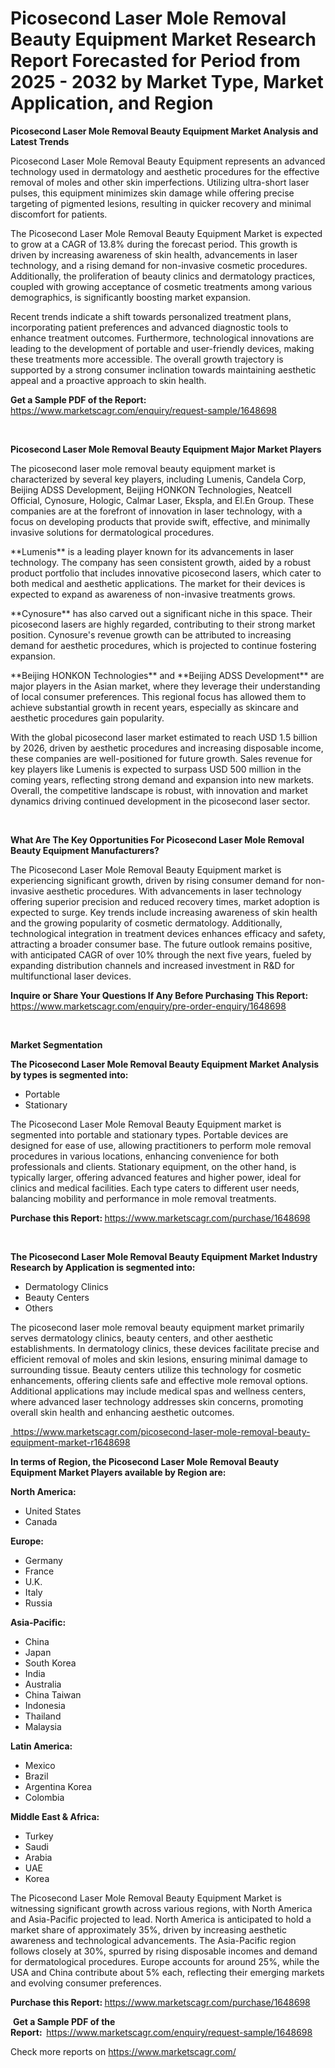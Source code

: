 <p><h1>Picosecond Laser Mole Removal Beauty Equipment Market Research Report Forecasted for Period from 2025 -  2032 by Market Type, Market Application, and Region</h1></p><p><strong>Picosecond Laser Mole Removal Beauty Equipment Market Analysis and Latest Trends</strong></p>
<p><p>Picosecond Laser Mole Removal Beauty Equipment represents an advanced technology used in dermatology and aesthetic procedures for the effective removal of moles and other skin imperfections. Utilizing ultra-short laser pulses, this equipment minimizes skin damage while offering precise targeting of pigmented lesions, resulting in quicker recovery and minimal discomfort for patients.</p><p>The Picosecond Laser Mole Removal Beauty Equipment Market is expected to grow at a CAGR of 13.8% during the forecast period. This growth is driven by increasing awareness of skin health, advancements in laser technology, and a rising demand for non-invasive cosmetic procedures. Additionally, the proliferation of beauty clinics and dermatology practices, coupled with growing acceptance of cosmetic treatments among various demographics, is significantly boosting market expansion.</p><p>Recent trends indicate a shift towards personalized treatment plans, incorporating patient preferences and advanced diagnostic tools to enhance treatment outcomes. Furthermore, technological innovations are leading to the development of portable and user-friendly devices, making these treatments more accessible. The overall growth trajectory is supported by a strong consumer inclination towards maintaining aesthetic appeal and a proactive approach to skin health.</p></p>
<p><strong>Get a Sample PDF of the Report:&nbsp;</strong> <a href="https://www.marketscagr.com/enquiry/request-sample/1648698?utm_campaign=2482&utm_medium=2&utm_source=Github&utm_content=ia&utm_term=26032025&utm_id=picosecond-laser-mole-removal-beauty-equipment">https://www.marketscagr.com/enquiry/request-sample/1648698</a></p>
<p>&nbsp;</p>
<p><strong>Picosecond Laser Mole Removal Beauty Equipment Major Market Players</strong></p>
<p><p>The picosecond laser mole removal beauty equipment market is characterized by several key players, including Lumenis, Candela Corp, Beijing ADSS Development, Beijing HONKON Technologies, Neatcell Official, Cynosure, Hologic, Calmar Laser, Ekspla, and El.En Group. These companies are at the forefront of innovation in laser technology, with a focus on developing products that provide swift, effective, and minimally invasive solutions for dermatological procedures.</p><p>**Lumenis** is a leading player known for its advancements in laser technology. The company has seen consistent growth, aided by a robust product portfolio that includes innovative picosecond lasers, which cater to both medical and aesthetic applications. The market for their devices is expected to expand as awareness of non-invasive treatments grows.</p><p>**Cynosure** has also carved out a significant niche in this space. Their picosecond lasers are highly regarded, contributing to their strong market position. Cynosure's revenue growth can be attributed to increasing demand for aesthetic procedures, which is projected to continue fostering expansion.</p><p>**Beijing HONKON Technologies** and **Beijing ADSS Development** are major players in the Asian market, where they leverage their understanding of local consumer preferences. This regional focus has allowed them to achieve substantial growth in recent years, especially as skincare and aesthetic procedures gain popularity.</p><p>With the global picosecond laser market estimated to reach USD 1.5 billion by 2026, driven by aesthetic procedures and increasing disposable income, these companies are well-positioned for future growth. Sales revenue for key players like Lumenis is expected to surpass USD 500 million in the coming years, reflecting strong demand and expansion into new markets. Overall, the competitive landscape is robust, with innovation and market dynamics driving continued development in the picosecond laser sector.</p></p>
<p>&nbsp;</p>
<p><strong>What Are The Key Opportunities For Picosecond Laser Mole Removal Beauty Equipment Manufacturers?</strong></p>
<p><p>The Picosecond Laser Mole Removal Beauty Equipment market is experiencing significant growth, driven by rising consumer demand for non-invasive aesthetic procedures. With advancements in laser technology offering superior precision and reduced recovery times, market adoption is expected to surge. Key trends include increasing awareness of skin health and the growing popularity of cosmetic dermatology. Additionally, technological integration in treatment devices enhances efficacy and safety, attracting a broader consumer base. The future outlook remains positive, with anticipated CAGR of over 10% through the next five years, fueled by expanding distribution channels and increased investment in R&D for multifunctional laser devices.</p></p>
<p><strong>Inquire or Share Your Questions If Any Before Purchasing This Report:</strong> <a href="https://www.marketscagr.com/enquiry/pre-order-enquiry/1648698?utm_campaign=2482&utm_medium=2&utm_source=Github&utm_content=ia&utm_term=26032025&utm_id=picosecond-laser-mole-removal-beauty-equipment">https://www.marketscagr.com/enquiry/pre-order-enquiry/1648698</a></p>
<p>&nbsp;</p>
<p><strong>Market Segmentation</strong></p>
<p><strong>The Picosecond Laser Mole Removal Beauty Equipment Market Analysis by types is segmented into:</strong></p>
<p><ul><li>Portable</li><li>Stationary</li></ul></p>
<p><p>The Picosecond Laser Mole Removal Beauty Equipment market is segmented into portable and stationary types. Portable devices are designed for ease of use, allowing practitioners to perform mole removal procedures in various locations, enhancing convenience for both professionals and clients. Stationary equipment, on the other hand, is typically larger, offering advanced features and higher power, ideal for clinics and medical facilities. Each type caters to different user needs, balancing mobility and performance in mole removal treatments.</p></p>
<p><strong>Purchase this Report:&nbsp;</strong><a href="https://www.marketscagr.com/purchase/1648698?utm_campaign=2482&utm_medium=2&utm_source=Github&utm_content=ia&utm_term=26032025&utm_id=picosecond-laser-mole-removal-beauty-equipment">https://www.marketscagr.com/purchase/1648698</a></p>
<p>&nbsp;</p>
<p><strong>The Picosecond Laser Mole Removal Beauty Equipment Market Industry Research by Application is segmented into:</strong></p>
<p><ul><li>Dermatology Clinics</li><li>Beauty Centers</li><li>Others</li></ul></p>
<p><p>The picosecond laser mole removal beauty equipment market primarily serves dermatology clinics, beauty centers, and other aesthetic establishments. In dermatology clinics, these devices facilitate precise and efficient removal of moles and skin lesions, ensuring minimal damage to surrounding tissue. Beauty centers utilize this technology for cosmetic enhancements, offering clients safe and effective mole removal options. Additional applications may include medical spas and wellness centers, where advanced laser technology addresses skin concerns, promoting overall skin health and enhancing aesthetic outcomes.</p></p>
<p><a href="https://www.marketscagr.com/picosecond-laser-mole-removal-beauty-equipment-market-r1648698?utm_campaign=2482&utm_medium=2&utm_source=Github&utm_content=ia&utm_term=26032025&utm_id=picosecond-laser-mole-removal-beauty-equipment">&nbsp;https://www.marketscagr.com/picosecond-laser-mole-removal-beauty-equipment-market-r1648698</a></p>
<p><strong>In terms of Region, the Picosecond Laser Mole Removal Beauty Equipment Market Players available by Region are:</strong></p>
<p>
    <p> <strong> North America: </strong>
        <ul>
            <li>United States</li>
            <li>Canada</li>
        </ul>
        </p> 
    <p> <strong> Europe: </strong>
        <ul>
            <li>Germany</li>
            <li>France</li>
            <li>U.K.</li>
            <li>Italy</li>
            <li>Russia</li>
        </ul>
        </p> 
    <p> <strong> Asia-Pacific: </strong>
        <ul>
            <li>China</li>
            <li>Japan</li>
            <li>South Korea</li>
            <li>India</li>
            <li>Australia</li>
            <li>China Taiwan</li>
            <li>Indonesia</li>
            <li>Thailand</li>
            <li>Malaysia</li>
        </ul>
        </p> 
    <p> <strong> Latin America: </strong>
        <ul>
            <li>Mexico</li>
            <li>Brazil</li>
            <li>Argentina Korea</li>
            <li>Colombia</li>
        </ul>
        </p> 
    <p> <strong> Middle East & Africa: </strong>
        <ul>
            <li>Turkey</li>
            <li>Saudi</li>
            <li>Arabia</li>
            <li>UAE</li>
            <li>Korea</li>
        </ul>
    </p>
    </p>
<p><p>The Picosecond Laser Mole Removal Beauty Equipment Market is witnessing significant growth across various regions, with North America and Asia-Pacific projected to lead. North America is anticipated to hold a market share of approximately 35%, driven by increasing aesthetic awareness and technological advancements. The Asia-Pacific region follows closely at 30%, spurred by rising disposable incomes and demand for dermatological procedures. Europe accounts for around 25%, while the USA and China contribute about 5% each, reflecting their emerging markets and evolving consumer preferences.</p></p>
<p><strong>Purchase this Report: </strong><a href="https://www.marketscagr.com/purchase/1648698?utm_campaign=2482&utm_medium=2&utm_source=Github&utm_content=ia&utm_term=26032025&utm_id=picosecond-laser-mole-removal-beauty-equipment">https://www.marketscagr.com/purchase/1648698</a></p>
<p>&nbsp;<strong>Get a Sample PDF of the Report:&nbsp;&nbsp;</strong><a href="https://www.marketscagr.com/enquiry/request-sample/1648698?utm_campaign=2482&utm_medium=2&utm_source=Github&utm_content=ia&utm_term=26032025&utm_id=picosecond-laser-mole-removal-beauty-equipment">https://www.marketscagr.com/enquiry/request-sample/1648698</a></p>
<p><strong></strong></p>
<p>Check more reports on <a href="https://www.marketscagr.com/?utm_campaign=2482&utm_medium=2&utm_source=Github&utm_content=ia&utm_term=26032025&utm_id=picosecond-laser-mole-removal-beauty-equipment">https://www.marketscagr.com/</a></p>